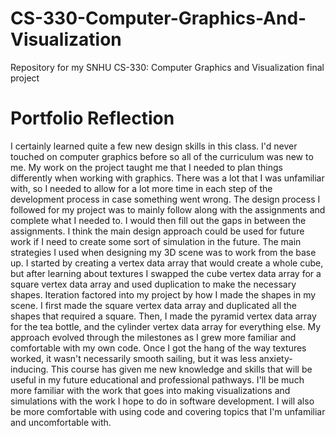 # CS-330-Computer-Graphics-And-Visualization
Repository for my SNHU CS-330: Computer Graphics and Visualization final project
# Portfolio Reflection
I certainly learned quite a few new design skills in this class. I'd never touched on computer graphics before so all of the curriculum was new to me. My work on the project taught me that I needed to plan things differently when working with graphics. There was a lot that I was unfamiliar with, so I needed to allow for a lot more time in each step of the development process in case something went wrong.
The design process I followed for my project was to mainly follow along with the assignments and complete what I needed to. I would then fill out the gaps in between the assignments.
I think the main design approach could be used for future work if I need to create some sort of simulation in the future.
The main strategies I used when designing my 3D scene was to work from the base up. I started by creating a vertex data array that would create a whole cube, but after learning about textures I swapped the cube vertex data array for a square vertex data array and used duplication to make the necessary shapes.
Iteration factored into my project by how I made the shapes in my scene. I first made the square vertex data array and duplicated all the shapes that required a square. Then, I made the pyramid vertex data array for the tea bottle, and the cylinder vertex data array for everything else.
My approach evolved through the milestones as I grew more familiar and comfortable with my own code. Once I got the hang of the way textures worked, it wasn't necessarily smooth sailing, but it was less anxiety-inducing.
This course has given me new knowledge and skills that will be useful in my future educational and professional pathways. I'll be much more familiar with the work that goes into making visualizations and simulations with the work I hope to do in software development. I will also be more comfortable with using code and covering topics that I'm unfamiliar and uncomfortable with.
